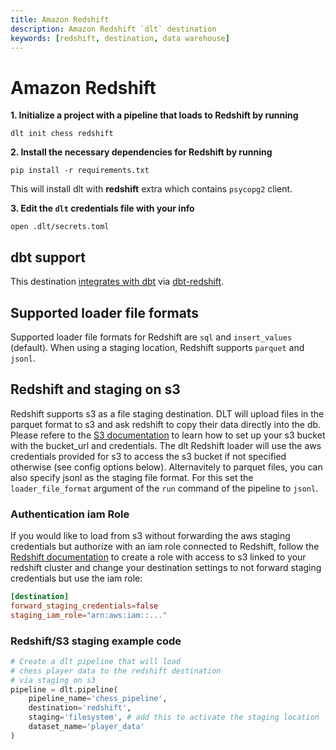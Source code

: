 ```yaml
---
title: Amazon Redshift
description: Amazon Redshift `dlt` destination
keywords: [redshift, destination, data warehouse]
---
```


# Amazon Redshift

**1. Initialize a project with a pipeline that loads to Redshift by running**
```
dlt init chess redshift
```

**2. Install the necessary dependencies for Redshift by running**
```
pip install -r requirements.txt
```
This will install dlt with **redshift** extra which contains `psycopg2` client.

**3. Edit the `dlt` credentials file with your info**
```
open .dlt/secrets.toml
```

## dbt support
This destination [integrates with dbt](../transformations/dbt.md) via [dbt-redshift](https://github.com/dbt-labs/dbt-redshift).

## Supported loader file formats

Supported loader file formats for Redshift are `sql` and `insert_values` (default). When using a staging location, Redshift supports `parquet` and `jsonl`.

## Redshift and staging on s3

Redshift supports s3 as a file staging destination. DLT will upload files in the parquet format to s3 and ask redshift to copy their data directly into the db. Please refere to the [S3 documentation](./filesystem.md#aws-s3) to learn how to set up your s3 bucket with the bucket_url and credentials. The dlt Redshift loader will use the aws credentials provided for s3 to access the s3 bucket if not specified otherwise (see config options below). Alternavitely to parquet files, you can also specify jsonl as the staging file format. For this set the `loader_file_format` argument of the `run` command of the pipeline to `jsonl`.


### Authentication iam Role

If you would like to load from s3 without forwarding the aws staging credentials but authorize with an iam role connected to Redshift, follow the [Redshift documentation](https://docs.aws.amazon.com/redshift/latest/mgmt/authorizing-redshift-service.html) to create a role with access to s3 linked to your redshift cluster and change your destination settings to not forward staging credentials but use the iam role: 

```toml
[destination]
forward_staging_credentials=false
staging_iam_role="arn:aws:iam::..."
```

### Redshift/S3 staging example code

```python
# Create a dlt pipeline that will load
# chess player data to the redshift destination
# via staging on s3
pipeline = dlt.pipeline(
    pipeline_name='chess_pipeline',
    destination='redshift',
    staging='filesystem', # add this to activate the staging location
    dataset_name='player_data'
)
```
